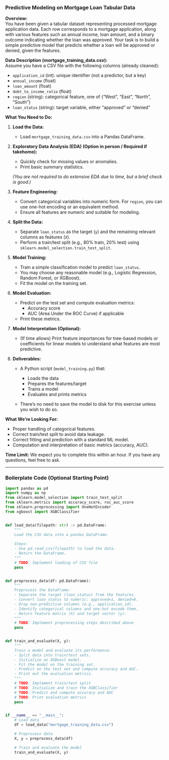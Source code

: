 ### Predictive Modeling on Mortgage Loan Tabular Data

**Overview:**  
You have been given a tabular dataset representing processed mortgage application data. Each row corresponds to a mortgage application, along with various features such as annual income, loan amount, and a binary outcome indicating whether the loan was approved. Your task is to build a simple predictive model that predicts whether a loan will be approved or denied, given the features.

**Data Description (mortgage_training_data.csv):**  
Assume you have a CSV file with the following columns (already cleaned):

- `application_id` (int): unique identifier (not a predictor, but a key)
- `annual_income` (float)
- `loan_amount` (float)
- `debt_to_income_ratio` (float)
- `region` (string): categorical feature, one of {“West”, “East”, “North”, “South”}
- `loan_status` (string): target variable, either “approved” or “denied”

**What You Need to Do:**

1. **Load the Data:**
   - Load `mortgage_training_data.csv` into a Pandas DataFrame.
   
2. **Exploratory Data Analysis (EDA) (Option in person / Required if takehome):**
   - Quickly check for missing values or anomalies.
   - Print basic summary statistics.
   
   *(You are not required to do extensive EDA due to time, but a brief check is good.)*

3. **Feature Engineering:**
   - Convert categorical variables into numeric form. For `region`, you can use one-hot encoding or an equivalent method.
   - Ensure all features are numeric and suitable for modeling.
   
4. **Split the Data:**
   - Separate `loan_status` as the target (`y`) and the remaining relevant columns as features (`X`).
   - Perform a train/test split (e.g., 80% train, 20% test) using `sklearn.model_selection.train_test_split`.

5. **Model Training:**
   - Train a simple classification model to predict `loan_status`.
   - You may choose any reasonable model (e.g., Logistic Regression, Random Forest, or XGBoost).
   - Fit the model on the training set.

6. **Model Evaluation:**
   - Predict on the test set and compute evaluation metrics:
     - Accuracy score
     - AUC (Area Under the ROC Curve) if applicable
   - Print these metrics.

7. **Model Interpretation (Optional):**
   - (If time allows) Print feature importances for tree-based models or coefficients for linear models to understand what features are most predictive.

8. **Deliverables:**
   - A Python script (`model_training.py`) that:
     - Loads the data
     - Prepares the features/target
     - Trains a model
     - Evaluates and prints metrics
   
   - There’s no need to save the model to disk for this exercise unless you wish to do so.

**What We’re Looking For:**
- Proper handling of categorical features.
- Correct train/test split to avoid data leakage.
- Correct fitting and prediction with a standard ML model.
- Computation and interpretation of basic metrics (accuracy, AUC).

**Time Limit:**
We expect you to complete this within an hour. If you have any questions, feel free to ask.

---

### Boilerplate Code (Optional Starting Point)

```python
import pandas as pd
import numpy as np
from sklearn.model_selection import train_test_split
from sklearn.metrics import accuracy_score, roc_auc_score
from sklearn.preprocessing import OneHotEncoder
from xgboost import XGBClassifier


def load_data(filepath: str) -> pd.DataFrame:
    """
    Load the CSV data into a pandas DataFrame.
    
    Steps:
    - Use pd.read_csv(filepath) to load the data.
    - Return the DataFrame.
    """
    # TODO: Implement loading of CSV file
    pass


def preprocess_data(df: pd.DataFrame):
    """
    Preprocess the DataFrame:
    - Separate the target (loan_status) from the features.
    - Convert loan_status to numeric: approved=1, denied=0.
    - Drop non-predictive columns (e.g., application_id).
    - Identify categorical columns and one-hot encode them.
    - Return feature matrix (X) and target vector (y).
    """
    # TODO: Implement preprocessing steps described above
    pass


def train_and_evaluate(X, y):
    """
    Train a model and evaluate its performance:
    - Split data into train/test sets.
    - Initialize an XGBoost model.
    - Fit the model on the training set.
    - Predict on the test set and compute accuracy and AUC.
    - Print out the evaluation metrics.
    """
    # TODO: Implement train/test split
    # TODO: Initialize and train the XGBClassifier
    # TODO: Predict and compute accuracy and AUC
    # TODO: Print evaluation metrics
    pass


if __name__ == "__main__":
    # Load data
    df = load_data("mortgage_training_data.csv")

    # Preprocess data
    X, y = preprocess_data(df)

    # Train and evaluate the model
    train_and_evaluate(X, y)
```
